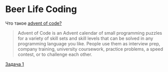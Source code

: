 # Beer Life Coding

Что такое [advent of code?](https://adventofcode.com/2023/about) 

> Advent of Code is an Advent calendar of small programming puzzles for a variety of skill sets and skill levels that can be solved in any programming language you like. People use them as interview prep, company training, university coursework, practice problems, a speed contest, or to challenge each other.

[Задача 1](./tasks/task_1.md)